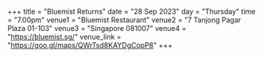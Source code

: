 +++
title = "Bluemist Returns"
date = "28 Sep 2023"
day = "Thursday"
time = "7.00pm"
venue1 = "Bluemist Restaurant"
venue2 = "7 Tanjong Pagar Plaza 01-103"
venue3 = "Singapore 081007"
venue4 = "https://bluemist.sg/"
venue_link = "https://goo.gl/maps/QWrTsd8KAYDgCopP8"
+++
